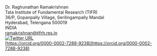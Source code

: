 Dr. Raghunathan Ramakrishnan         
Tata Institute of Fundamental Research (TIFR)           
36/P, Gopanpally Village, Serilingampally Mandal           
Hyderabad, Telengana 500019          
INDIA            
<ramakrishnan@tifrh.res.in>      
[![Twitter URL](https://img.shields.io/twitter/url/https/twitter.com/raghurama123.svg?style=social&label=%20%40raghurama123)](https://twitter.com/raghurama123)  
[https://orcid.org/0000-0002-7288-9238](https://orcid.org/0000-0002-7288-9238)     

